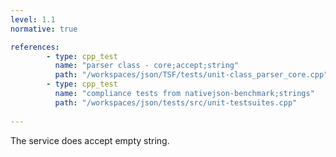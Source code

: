 ```yaml
---
level: 1.1
normative: true

references:
        - type: cpp_test
          name: "parser class - core;accept;string"
          path: "/workspaces/json/TSF/tests/unit-class_parser_core.cpp"
        - type: cpp_test
          name: "compliance tests from nativejson-benchmark;strings"
          path: "/workspaces/json/tests/src/unit-testsuites.cpp"
            
---
```


The service does accept empty string.
